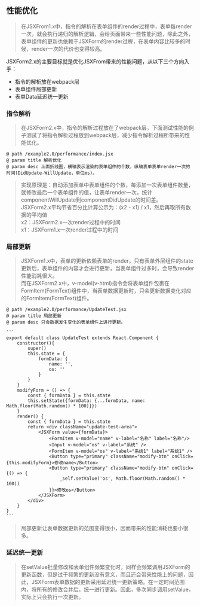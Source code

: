 
## 性能优化

> 在JSXFrom1.x中，指令的解析在表单组件的render过程中，表单每render一次，就会执行递归的解析逻辑，会给页面带来一些性能问题，除此之外，表单组件的更新也依赖于JSXForm的render过程，在表单内容比较多的时候，render一次的代价也变得较高。

JSXForm2.x的主要目标就是优化JSXFrom带来的性能问题，从以下三个方向入手：

- 指令的解析放在webpack层
- 表单组件局部更新
- 表单Data延迟统一更新

### 指令解析

> 在JSXForm2.x中，指令的解析过程放在了webpack层，下面测试性能的例子测试了将指令解析过程放到webpack层，减少指令解析过程所带来的性能优化。

~~~
@ path /example2.0/performance/index.jsx
@ param title 解析优化
@ param desc 上面折线图，横轴表示渲染的表单组件的个数，纵轴表单表单render一次的时间(DidUpdate-WillUpdate，单位ms)。
~~~

> 实现原理是：自动添加表单中表单组件的个数，每添加一次表单组件数量，就修改最后一个表单组件的值，让表单render一次，统计componentWillUpdate到componentDidUpdate的时间差。<br />
JSXForm2.x平均节省百分比计算公示为：(x2 - x1) / x1，然后再取所有数据的平均值<br />
x2：JSXForm2.x一次render过程中的时间<br />
x1：JSXForm1.x一次render过程中的时间

### 局部更新

> JSXForm1.x中，表单的更新依赖表单的render，只有表单外层组件的state更新后，表单组件的内容才会进行更新，当表单组件过多时，会导致render性能消耗很大。<br />
而在JSXForm2.x中，v-model(v-html)指令会将表单组件包裹在FormItem(FormText)组件中，当表单数据更新时，只会更新数据变化对应的FormItem(FormText)组件。

~~~
@ path /example2.0/performance/UpdateTest.jsx
@ param title 局部更新
@ param desc 只会数据发生变化的表单组件上进行更新。

```
export default class UpdateTest extends React.Component {
    constructor(){
        super()
        this.state = {
            formData: {
                name: '',
                os: ''
            }
        }
    }
    modifyForm = () => {
        const { formData } = this.state
        this.setState({formData: {...formData, name: Math.floor(Math.random() * 100)}})
    }
    render() {
        const { formData } = this.state
        return <div className="update-test-area">
            <JSXForm value={formData}>
                <FormItem v-model="name" v-label="名称" label="名称"/>
                <Input v-model="os" v-label="系统" />
                <FormItem v-model="os" v-label="系统1" label="系统1" />
                <Button type="primary" className="modify-btn" onClick={this.modifyForm}>修改name</Button>
                <Button type="primary" className="modify-btn" onClick={() => {
                    _self.setValue('os', Math.floor(Math.random() * 100))
                }}>修改os</Button>
            </JSXForm>
        </div>
    }
}
```
~~~

> 局部更新让表单数据更新的范围变得很小，因而带来的性能消耗也要小很多。

### 延迟统一更新

> 在setValue批量修改和表单组件频繁变化时，同样会频繁调用JSXForm的更新函数，但是过于频繁的更新没有意义，而且还会带来性能上的问题，因此，JSXForm表单数据的更新采用延迟统一更新策略。在一定时间范围内，将所有的修改合并后，统一进行更新。因此，多次同步调用setValue，实际上只会执行一次更新。